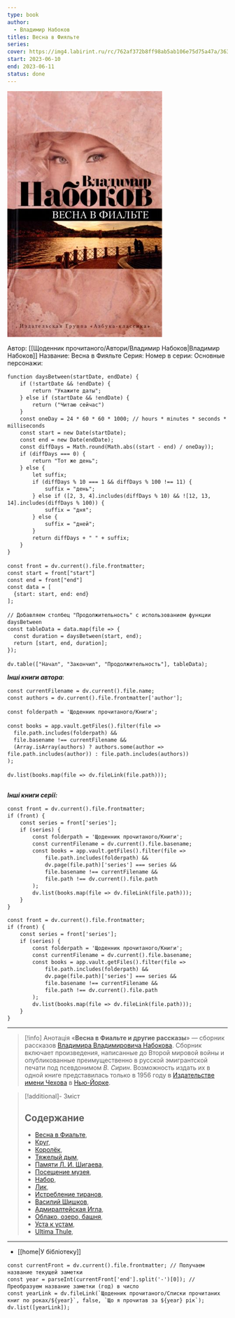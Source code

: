 ```yaml
---
type: book
author:
  - Владимир Набоков
titles: Весна в Фияльте
series:
cover: https://img4.labirint.ru/rc/762af372b8ff98ab5ab106e75d75a47a/363x561q80/books25/245480/cover.jpg?1280394613
start: 2023-06-10
end: 2023-06-11
status: done
---
```

![cover|150](media/cover!150-124.jpg)

Автор: [[Щоденник прочитаного/Автори/Владимир Набоков|Владимир Набоков]]
Название: Весна в Фияльте
Серия:
Номер в серии:
Основные персонажи:
```dataviewjs
function daysBetween(startDate, endDate) {
	if (!startDate && !endDate) { 
		return "Укажите даты"; 
	} else if (startDate && !endDate) {
		return ("Читаю сейчас")
	}
	const oneDay = 24 * 60 * 60 * 1000; // hours * minutes * seconds * milliseconds
	const start = new Date(startDate);
	const end = new Date(endDate);
	const diffDays = Math.round(Math.abs((start - end) / oneDay));
	if (diffDays === 0) {
		return "Тот же день";   
	} else {
		let suffix;     
	    if (diffDays % 10 === 1 && diffDays % 100 !== 11) {
		    suffix = "день";     
	    } else if ([2, 3, 4].includes(diffDays % 10) && ![12, 13, 14].includes(diffDays % 100)) {
			suffix = "дня";     
		} else {       
			suffix = "дней";     
		}          
		return diffDays + " " + suffix;   
	} 
}  

const front = dv.current().file.frontmatter;
const start = front["start"]
const end = front["end"]
const data = [
  {start: start, end: end}
];

// Добавляем столбец "Продолжительность" с использованием функции daysBetween
const tableData = data.map(file => {
  const duration = daysBetween(start, end);
  return [start, end, duration];
});

dv.table(["Начал", "Закончил", "Продолжительность"], tableData);
```
***Інші книги автора***:
```dataviewjs
const currentFilename = dv.current().file.name;
const authors = dv.current().file.frontmatter['author'];

const folderpath = 'Щоденник прочитаного/Книги';

const books = app.vault.getFiles().filter(file =>
  file.path.includes(folderpath) &&
  file.basename !== currentFilename &&
  (Array.isArray(authors) ? authors.some(author => file.path.includes(author)) : file.path.includes(authors))
);

dv.list(books.map(file => dv.fileLink(file.path)));


```
***Інші книги серії:***
```dataviewjs
const front = dv.current().file.frontmatter;
if (front) {
	const series = front['series'];
	if (series) {
		const folderpath = 'Щоденник прочитаного/Книги';
		const currentFilename = dv.current().file.basename;
		const books = app.vault.getFiles().filter(file =>  
			file.path.includes(folderpath) && 
			dv.page(file.path)['series'] === series && 
			file.basename !== currentFilename &&
			file.path !== dv.current().file.path 
		);
		dv.list(books.map(file => dv.fileLink(file.path)));
	}
}

```

```dataviewjs
const front = dv.current().file.frontmatter;
if (front) {
	const series = front['series'];
	if (series) {
		const folderpath = 'Щоденник прочитаного/Книги';
		const currentFilename = dv.current().file.basename;
		const books = app.vault.getFiles().filter(file =>  
			file.path.includes(folderpath) && 
			dv.page(file.path)['series'] === series && 
			file.basename !== currentFilename &&
			file.path !== dv.current().file.path 
		);
		dv.list(books.map(file => dv.fileLink(file.path)));
	}
}

```

---
>[!info] Анотація
>«**Весна в Фиальте и другие рассказы**» — сборник рассказов [Владимира Владимировича Набокова](https://ru.wikipedia.org/wiki/Набоков,_Владимир_Владимирович). Сборник включает произведения, написанные до Второй мировой войны и  опубликованные преимущественно в русской эмигрантской печати под  псевдонимом *В. Сирин*. Возможность издать их в одной книге представилась только в 1956 году в [Издательстве имени Чехова](https://ru.wikipedia.org/wiki/Издательство_имени_Чехова) в [Нью-Йорке](https://ru.wikipedia.org/wiki/Нью-Йорк).

>[!additional]- Зміст
>## Содержание
>
> - [Весна в Фиальте](https://ru.wikipedia.org/w/index.php?title=Весна_в_Фиальте_(рассказ)&action=edit&redlink=1),
> - [Круг](https://ru.wikipedia.org/wiki/Круг_(рассказ)),
> - [Королёк](https://ru.wikipedia.org/w/index.php?title=Королёк_(рассказ)&action=edit&redlink=1),
> - [Тяжелый дым](https://ru.wikipedia.org/w/index.php?title=Тяжелый_дым_(рассказ)&action=edit&redlink=1),
> - [Памяти Л. И. Шигаева](https://ru.wikipedia.org/w/index.php?title=Памяти_Л._И._Шигаева&action=edit&redlink=1),
> - [Посещение музея](https://ru.wikipedia.org/w/index.php?title=Посещение_музея_(рассказ)&action=edit&redlink=1),
> - [Набор](https://ru.wikipedia.org/w/index.php?title=Набор_(рассказ)&action=edit&redlink=1),
> - [Лик](https://ru.wikipedia.org/w/index.php?title=Лик_(рассказ)&action=edit&redlink=1),
> - [Истребление тиранов](https://ru.wikipedia.org/w/index.php?title=Истребление_тиранов_(рассказ)&action=edit&redlink=1),
> - [Василий Шишков](https://ru.wikipedia.org/w/index.php?title=Василий_Шишков_(рассказ)&action=edit&redlink=1),
> - [Адмиралтейская Игла](https://ru.wikipedia.org/w/index.php?title=Адмиралтейская_Игла_(рассказ)&action=edit&redlink=1),
> - [Облако, озеро, башня](https://ru.wikipedia.org/wiki/Облако,_озеро,_башня),
> - [Уста к устам](https://ru.wikipedia.org/w/index.php?title=Уста_к_устам_(рассказ)&action=edit&redlink=1),
> - [Ultima Thule](https://ru.wikipedia.org/w/index.php?title=Ultima_Thule_(рассказ)&action=edit&redlink=1),

___
- [[home|У бібліотеку]]
```dataviewjs
const currentFront = dv.current().file.frontmatter; // Получаем название текущей заметки
const year = parseInt(currentFront['end'].split('-')[0]); // Преобразуем название заметки (год) в число
const yearLink = dv.fileLink(`Щоденник прочитаного/Списки прочитаних книг по роках/${year}`, false, `Що я прочитав за ${year} рік`);
dv.list([yearLink]);
```